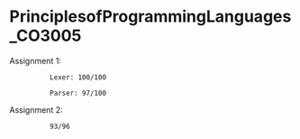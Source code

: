 ﻿# PrinciplesofProgrammingLanguages_CO3005
 
Assignment 1: 

              Lexer: 100/100
              
              Parser: 97/100


Assignment 2: 

              93/96